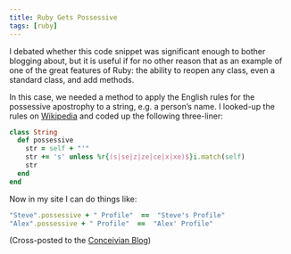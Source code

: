 ```yaml
---
title: Ruby Gets Possessive
tags: [ruby]
---
```

I debated whether this code snippet was significant enough to bother blogging about, but it is useful if for no other reason that as an example of one of the great features of Ruby: the ability to reopen any class, even a standard class, and add methods.

In this case, we needed a method to apply the English rules for the possessive apostrophy to a string, e.g. a person’s name. I looked-up the rules on [Wikipedia](http://en.wikipedia.org/wiki/Apostrophe#Singular_nouns_ending_with_an_.E2.80.9Cs.E2.80.9D_or_.E2.80.9Cz.E2.80.9D_sound) and coded up the following three-liner:

```ruby
class String
  def possessive
    str = self + "'"
    str += 's' unless %r{(s|se|z|ze|ce|x|xe)$}i.match(self)
    str
  end
end
```

Now in my site I can do things like:

```ruby
"Steve".possessive + " Profile"  ==  "Steve's Profile"
"Alex".possessive + " Profile"  ==  "Alex' Profile"
```

(Cross-posted to the [Conceivian Blog](http://conceivian.com/insights))
